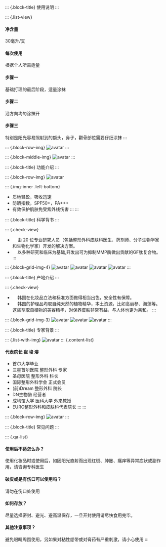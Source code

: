 <!-- 标题 -->
::: {.block-title}
使用说明
:::
<!-- 文本行（左侧标题+右侧内容） -->
::: {.list-view}
#### 净含量
30毫升/支
#### 每次使用
根据个人所需适量
#### 步骤一
基础打理的最后阶段，适量涂抹
#### 步骤二
沿方向均匀涂抹开
#### 步骤三
特别是阳光容易照射到的额头，鼻子，颧骨部位需要仔细涂抹
:::
<!-- 图片（整行） -->
::: {.block-row-img}
![avatar](https://huolibubu-1308276565.cos.ap-shanghai.myqcloud.com/static/upload/images/wechat-mock/220126-m1.png)
:::
<!-- 图片（居中） -->
::: {.block-middle-img}
![avatar](https://huolibubu-1308276565.cos.ap-shanghai.myqcloud.com/static/upload/images/wechat-mock/220126-m3.png)
:::

<!-- 标题 -->
::: {.block-title}
功能介绍
:::

<!-- 图片（整行） -->
::: {.block-row-img}
![avatar](https://huolibubu-1308276565.cos.ap-shanghai.myqcloud.com/static/upload/images/wechat-mock/220127-m1.png)
<!-- 图片内部说明文本，left-bottom左下；right-bottom右下；left-top左上；right-top右上 -->
::: {.img-inner .left-bottom}
- 质地轻盈，吸收迅速
- 防晒指数，SPF50+，PA+++
- 有效保护肌肤免受紫外线伤害
:::
:::

<!-- 标题 -->
::: {.block-title}
科学背书
:::

<!-- 文本行（带勾选图标） -->
::: {.check-view}
- ![avatar](./icon/check.png)由 20 位专业研究人员（包括整形外科皮肤科医生、药剂师、分子生物学家和生物化学家）开发的解决方案。
- ![avatar](./icon/check.png)以多种研究和临床为基础,开发出可为抑制MMP酶做出贡献的GF肽复合物。
:::

<!-- 图片（栅格，4格） -->
::: {.block-grid-img-4}
![avatar](https://huolibubu-1308276565.cos.ap-shanghai.myqcloud.com/static/upload/images/wechat-mock/220127-m2.png)
![avatar](https://huolibubu-1308276565.cos.ap-shanghai.myqcloud.com/static/upload/images/wechat-mock/220127-m3.png)
![avatar](https://huolibubu-1308276565.cos.ap-shanghai.myqcloud.com/static/upload/images/wechat-mock/220127-m4.png)
![avatar](https://huolibubu-1308276565.cos.ap-shanghai.myqcloud.com/static/upload/images/wechat-mock/220127-m5.png)
:::

<!-- 标题 -->
::: {.block-title}
产地介绍
:::

<!-- 文本行（带勾选图标） -->
::: {.check-view}
- ![avatar](./icon/check.png)韩国在化妆品立法和标准方面做得相当出色，安全性有保障。
- ![avatar](./icon/check.png)韩国的护理品均取自纯天然的植物精华，本土资源，比如高丽参、海藻等。 这些萃取自植物的美容精华，对保养皮肤非常有益，与人体也更为亲和。
:::

<!-- 图片（栅格，3格） -->
::: {.block-grid-img-3}
![avatar](https://huolibubu-1308276565.cos.ap-shanghai.myqcloud.com/static/upload/images/wechat-mock/220127-m8.png)
![avatar](https://huolibubu-1308276565.cos.ap-shanghai.myqcloud.com/static/upload/images/wechat-mock/220127-m9.png)
![avatar](https://huolibubu-1308276565.cos.ap-shanghai.myqcloud.com/static/upload/images/wechat-mock/220127-m10.png)
:::

<!-- 标题 -->
::: {.block-title}
专家背景
:::

<!-- 左侧一张图片，右侧文本 -->
::: {.list-with-img}
![avatar](https://huolibubu-1308276565.cos.ap-shanghai.myqcloud.com/static/upload/images/wechat-mock/220127-m6.png)
::: {.content-list}
#### 代表院长 崔 埈 溶
- 首尔大学毕业
- 三星首尔医院 整形外科 专家 
- 圣母医院 整形外科 科长
- 国际整形外科学会 正式会员 
- (前)Dream 整形外科 院长
- DN生物酶 经营者
- 成均馆大学 医科大学 外来教授
- EURO整形外科和皮肤科代表院长
:::
:::

<!-- 图片（整行） -->
::: {.block-row-img}
![avatar](https://huolibubu-1308276565.cos.ap-shanghai.myqcloud.com/static/upload/images/wechat-mock/220127-m7.png)
:::

<!-- 标题 -->
::: {.block-title}
常见问题
:::

<!-- 左侧提问，右侧回答 -->
::: {.qa-list}
#### 使用后不适怎么办？
使用化妆品时或使用后，如因阳光直射而出现红斑、肿胀、瘙痒等异常症状或副作用，请咨询专科医生
#### 破皮或是有伤口可以使用吗？
请勿在伤口处使用
#### 如何存放？
尽量选择密封、避光、避高温保存，一旦开封使用请尽快食用完毕。
#### 其他注意事项？
避免眼睛周围使用，另如果对粘性绷带或对膏药有严重刺激，请小心使用
:::
